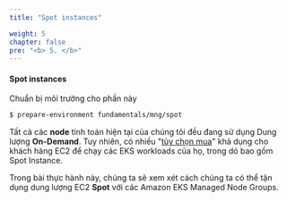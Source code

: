 ```yaml
---
title: "Spot instances"

weight: 5
chapter: false
pre: "<b> 5. </b>"
---
```



#### Spot instances


Chuẩn bị môi trường cho phần này

```bash
$ prepare-environment fundamentals/mng/spot
```

Tất cả các **node** tính toán hiện tại của chúng tôi đều đang sử dụng Dung lượng **On-Demand**. Tuy nhiên, có nhiều "[tùy chọn mua](https://docs.aws.amazon.com/AWSEC2/latest/UserGuide/instance-purchasing-options.html)" khả dụng cho khách hàng EC2 để chạy các EKS workloads của họ, trong dó bao gồm Spot Instance.

Trong bài thực hành này, chúng ta sẽ xem xét cách chúng ta có thể tận dụng dung lượng EC2 **Spot** với các Amazon EKS Managed Node Groups.